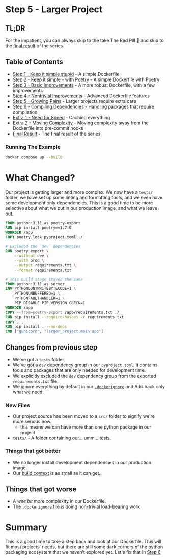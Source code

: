# Step 5 - Larger Project

## TL;DR

For the impatient, you can always skip to the take The Red Pill 💊 and skip to
the [final result](../README.md#final-result) of the series.

## Table of Contents

* [Step 1 - Keep it simple stupid](../step-1-kiss-requirements/README.md) - A simple Dockerfile
* [Step 2 - Keep it simple - with Poetry](../step-2-kiss-poetry/README.md) - A simple Dockerfile with Poetry
* [Step 3 - Basic Improvements](../step-3-basic-improvements/README.md) - A more robust Dockerfile, with a few
  improvements
* [Step 4 - Nontrivial Improvements](../step-4-nontrivial-improvements/README.md) - Advanced Dockerfile features
* [Step 5 - Growing Pains](../step-5-larger-project/README.md) - Larger projects require extra care
* [Step 6 - Compiling Dependencies](../step-6-compiling-dependencies/README.md) - Handling packages that require
  compilation
* [Extra 1 - Need for Speed](../extra-1-need-for-speed/README.md) - Caching everything
* [Extra 2 - Moving Complexity](../extra-2-pre-commit/README.md) - Moving complexity away from the Dockerfile into
  pre-commit hooks
* [Final Result](../README.md#final-result) - The final result of the series

### Running The Example

```bash
docker compose up --build
```

# What Changed?

Our project is getting larger and more complex. We now have a `tests/` folder, we have set up some linting and
formatting
tools, and we even have some development only dependencies. This is a good time to be more selective about what we put
in our production image, and what we leave out.

```dockerfile
FROM python:3.11 as poetry-export
RUN pip install poetry==1.7.0
WORKDIR /app
COPY poetry.lock pyproject.toml ./

# Excluded the `dev` dependencies
RUN poetry export \
    --without dev \
    --with prod \
    --output requirements.txt \
    --format requirements.txt

# This build stage stayed the same
FROM python:3.11 as server
ENV PYTHONDONTWRITEBYTECODE=1 \
    PYTHONUNBUFFERED=1 \
    PYTHONFAULTHANDLER=1 \
    PIP_DISABLE_PIP_VERSION_CHECK=1
WORKDIR /app
COPY --from=poetry-export /app/requirements.txt ./
RUN pip install --require-hashes -r requirements.txt
COPY . .
RUN pip install . --no-deps
CMD ["gunicorn", "larger_project.main:app"]
```

## Changes from previous step

* We've got a `tests` folder
* We've got a `dev` dependency group in our `pyproject.toml`. it contains tools and packages that are only needed for
  development time.
* We explicitly excluded the `dev` dependency group from the exported `requirements.txt` file.
* We ignore everything by default in
  our [`.dockerignore`](https://docs.docker.com/build/building/context/#dockerignore-files) and Add back only what we
  need.

### New Files

* Our project source has been moved to a `src/` folder to signify we're more serious now.
    * this means we can have more than one python package in our project
* `tests/` - A folder containing our... umm... tests.

### Things that got better

* We no longer install development dependencies in our production image.
* Our [build context](https://docs.docker.com/build/building/context/) is as small as it can get.

## Things that got worse

* A _wee bit_ more complexity in our Dockerfile.
* The `.dockerignore` file is doing non-trivial load-bearing work

# Summary

This is a good time to take a step back and look at our Dockerfile. This will fit most projects' needs, but there are
still some dark corners of the python packaging ecosystem that we haven't explored yet. Let's fix that in
[Step 6](/step-6-compiling-dependencies/README.md)